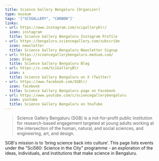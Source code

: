 ```yaml
---
title: Science Gallery Bengaluru [Organizer]
type: museum
tags: '["SCIGALLERY", "CARBON"]'
links:
- url: https://www.instagram.com/scigalleryblr/
  icon: instagram
  title: Science Gallery Bengaluru Instagram Profile
- url: https://bengaluru.sciencegallery.com/subscribe
  icon: newsletter
  title: Science Gallery Bengaluru Newsletter Signup
- url: https://sciencegallerybengaluru.medium.com/
  icon: blog
  title: Science Gallery Bengaluru Blog
- url: https://x.com/SciGalleryBlr
  icon: x
  title: Science Gallery Bengaluru on X (Twitter)
- url: https://www.facebook.com/SGBlr/
  icon: facebook
  title: Science Gallery Bengaluru page on Facebook
- url: https://www.youtube.com/c/sciencegallerybengaluru
  icon: youtube
  title: Science Gallery Bengaluru on YouTube
--- 
```

> Science Gallery Bengaluru (SGB) is a not-for-profit public institution for
research-based engagement targeted at young adults working at the intersection
of the human, natural, and social sciences, and engineering, art, and design.

SGB's mission is to ‘bring science back into culture’. This page lists events
under the "Sci560: Science in the City" programme - an exploration of the
ideas, individuals, and institutions that make science in Bengaluru.